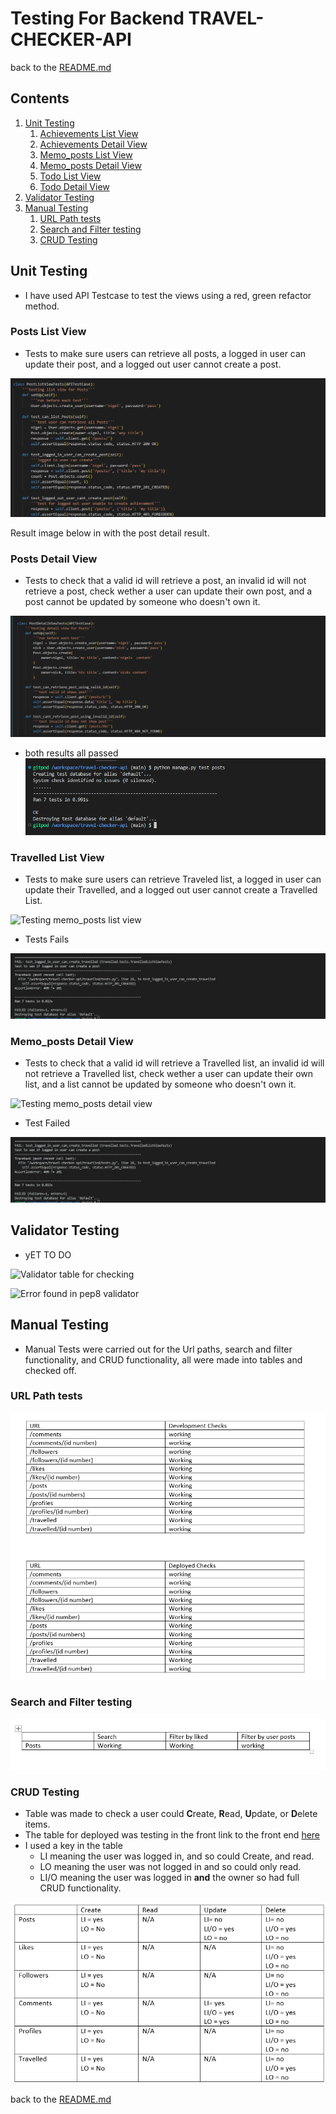 # Testing For Backend TRAVEL-CHECKER-API
back to the [README.md](README.md)

## Contents
1. [Unit Testing](#unit-testing)
    1. [Achievements List View](#achievements-list-view)
    2. [Achievements Detail View](#achievements-detail-view)
    3. [Memo_posts List View](#memo_posts-list-view)
    4. [Memo_posts Detail View](#memo_posts-detail-view)
    5. [Todo List View](#todo-list-view)
    6. [Todo Detail View](#todo-detail-view)
2. [Validator Testing](#validator-testing)
3. [Manual Testing](#manual-testing)
    1. [URL Path tests](#url-path-tests)
    2. [Search and Filter testing](#search-and-filter-testing)
    3. [CRUD Testing](#crud-testing)

## Unit Testing
- I have used API Testcase to test the views using a red, green refactor method.
### Posts List View
- Tests to make sure users can retrieve all posts, a logged in user can update their
post, and a logged out user cannot create a post.

![Testing post list view](./assets/documents/postslisttest.png)

Result image below in with the post detail result.

### Posts Detail View
- Tests to check that a valid id will retrieve a post, an invalid id will not retrieve a post, 
check wether a user can update their own post, and a post cannot be updated by someone
who doesn't own it.

![Testing post detail view](./assets/documents/postsdetailtest.png)

- both results all passed
![Results for post list and detail views](./assets/documents/poststestresult.png)


### Travelled List View
- Tests to make sure users can retrieve Traveled list, a logged in user can update their
Travelled, and a logged out user cannot create a Travelled List.

![Testing memo_posts list view](./assets/documents/Travelledlist.png)

- Tests Fails

![Results for memo_posts list view](./assets/documents/travelledresults.png)

### Memo_posts Detail View
- Tests to check that a valid id will retrieve a Travelled list, an invalid id will not retrieve a
Travelled list, check wether a user can update their own list, and a list cannot be updated by someone
who doesn't own it.

![Testing memo_posts detail view](./assets/documents/travelleddetaillist.png)



- Test Failed

![results for memo_posts detail view](./assets/documents/travelledresults.png)



## Validator Testing
- yET TO DO

![Validator table for checking]()

![Error found in pep8 validator]()

## Manual Testing
- Manual Tests were carried out for the Url paths, search and filter functionality, and CRUD functionality, all were made into tables and checked off.

### URL Path tests
![URL path tests table](./assets/documents/mtesting.png)


### Search and Filter testing
![Search and Filter testing](./assets/documents/search.png)

### CRUD Testing
- Table was made to check a user could **C**reate, **R**ead, **U**pdate, or **D**elete items.
- The table for deployed was testing in the front link to the front end [here](https://github.com/Mrst12/pp5-frontend-react-appy-families/blob/main/TESTING.md)
- I used a key in the table 
    - LI meaning the user was logged in, and so could Create, and read.
    - LO meaning the user was not logged in and so could only read.
    - LI/O meaning the user was logged in **and** the owner so had full CRUD functionality.

![CRUD table of testing](./assets/documents/crud.png)

back to the [README.md](README.md)